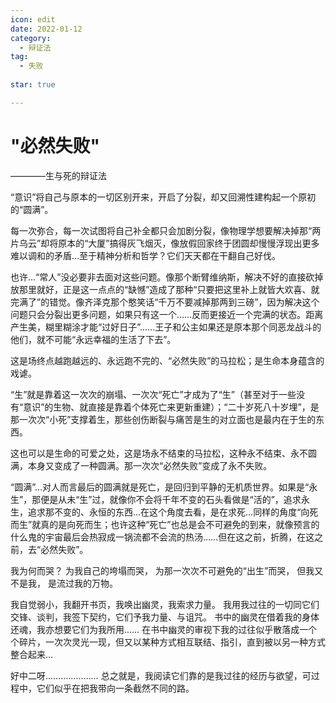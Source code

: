 ```yaml
---
icon: edit
date: 2022-01-12
category:
  - 辩证法
tag:
  - 失败
  
star: true

---
```


# "必然失败"
————生与死的辩证法

“意识”将自己与原本的一切区别开来，开启了分裂，却又回溯性建构起一个原初的“圆满”。

每一次弥合，每一次试图将自己补全都只会加剧分裂，像物理学想要解决掉那“两片乌云”却将原本的“大厦”搞得灰飞烟灭，像放假回家终于团圆却慢慢浮现出更多难以调和的矛盾…至于精神分析和哲学？它们天天都在干翻自己好伐。

也许…“常人”没必要非去面对这些问题。像那个断臂维纳斯，解决不好的直接砍掉放那里就好，正是这一点点的“缺憾”造成了那种“只要把这里补上就皆大欢喜、就完满了”的错觉。像齐泽克那个憨笑话“千万不要减掉那两到三磅”，因为解决这个问题只会分裂出更多问题，如果只有这一个……反而更接近一个完满的状态。距离产生美，糊里糊涂才能“过好日子”……王子和公主如果还是原本那个同恶龙战斗的他们，就不可能“永远幸福的生活了下去”。

这是场终点越跑越远的、永远跑不完的、“必然失败”的马拉松；是生命本身蕴含的戏谑。

“生”就是靠着这一次次的崩塌、一次次“死亡”才成为了“生”（甚至对于一些没有“意识”的生物、就直接是靠着个体死亡来更新重建）；“二十岁死八十岁埋”，是那一次次“小死”支撑着生，那些创伤断裂与痛苦是生的对立面也是最内在于生的东西。

这也可以是生命的可爱之处，这是场永不结束的马拉松，这种永不结束、永不圆满，本身又变成了一种圆满。那一次次“必然失败”变成了永不失败。

“圆满”…对人而言最后的圆满就是死亡，是回归到平静的无机质世界。如果是“永生”，那便是从未“生”过，就像你不会将千年不变的石头看做是“活的”，追求永生，追求那不变的、永恒的东西…在这个角度去看，是在求死…同样的角度“向死而生”就真的是向死而生；也许这种“死亡”也总是会不可避免的到来，就像预言的什么鬼的宇宙最后会热寂成一锅流都不会流的热汤……但在这之前，折腾，在这之前，去“必然失败”。



我为何而哭？
为我自己的垮塌而哭，
为那一次次不可避免的“出生”而哭，
但我又不是我，
是流过我的万物。




我自觉弱小，我翻开书页，我唤出幽灵，我索求力量。
我用我过往的一切同它们交锋、谈判，我签下契约，它们予我力量、与诅咒。
书中的幽灵在借着我的身体还魂，我亦想要它们为我所用……
在书中幽灵的审视下我的过往似乎散落成一个个碎片，一次次灵光一现，但又以某种方式相互联结、指引，直到被以另一种方式整合起来…

好中二呀…………………
总之就是，我阅读它们靠的是我过往的经历与欲望，可过程中，它们似乎在把我带向一条截然不同的路。

